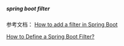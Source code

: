 ##### spring boot filter
参考文档： [How to add a filter in Spring Boot](https://www.javadevjournal.com/spring-boot/spring-boot-add-filter/)

[How to Define a Spring Boot Filter?](https://www.baeldung.com/spring-boot-add-filter)